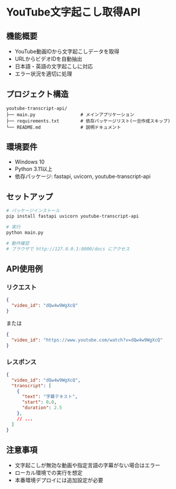# YouTube文字起こし取得API

## 機能概要

- YouTube動画IDから文字起こしデータを取得
- URLからビデオIDを自動抽出
- 日本語・英語の文字起こしに対応
- エラー状況を適切に処理

## プロジェクト構造

```
youtube-transcript-api/
├── main.py                 # メインアプリケーション
├── requirements.txt        # 依存パッケージリスト(一旦作成スキップ)
└── README.md               # 説明ドキュメント
```

## 環境要件

- Windows 10
- Python 3.11以上
- 依存パッケージ: fastapi, uvicorn, youtube-transcript-api

## セットアップ

```bash
# パッケージインストール
pip install fastapi uvicorn youtube-transcript-api

# 実行
python main.py

# 動作確認
# ブラウザで http://127.0.0.1:8000/docs にアクセス
```

## API使用例

### リクエスト

```json
{
  "video_id": "dQw4w9WgXcQ"
}
```
または
```json
{
  "video_id": "https://www.youtube.com/watch?v=dQw4w9WgXcQ"
}
```

### レスポンス

```json
{
  "video_id": "dQw4w9WgXcQ",
  "transcript": [
    {
      "text": "字幕テキスト",
      "start": 0.0,
      "duration": 2.5
    },
    // ...
  ]
}
```

## 注意事項

- 文字起こしが無効な動画や指定言語の字幕がない場合はエラー
- ローカル環境での実行を想定
- 本番環境デプロイには追加設定が必要